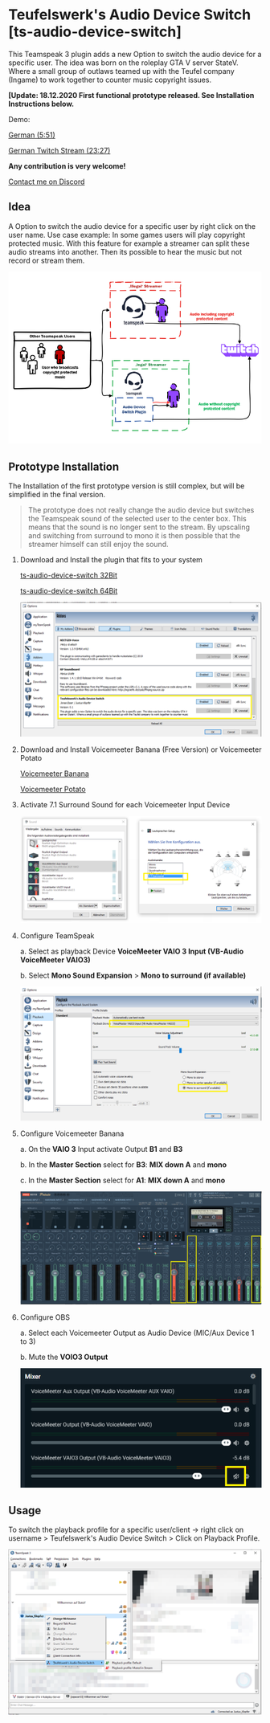 # Teufelswerk's Audio Device Switch [ts-audio-device-switch]

This Teamspeak 3 plugin adds a new Option to switch the audio device for a specific user. The idea was born on the roleplay GTA V server StateV. Where a small group of outlaws teamed up with the Teufel company (Ingame) to work together to counter music copyright issues.

**[Update: 18.12.2020 First functional prototype released. See Installation Instructions below.**

Demo:

[German (5:51)](https://youtu.be/AVEssSjegBA)

[German Twitch Stream (23:27)](https://www.youtube.com/watch?v=kJ1D4hwM8ZE)

**Any contribution is very welcome!**

[Contact me on Discord](https://cutt.ly/discord-j0n4s)

## Idea

A Option to switch the audio device for a specific user by right click on the user name.
Use case example: In some games users will play copyright protected music. With this feature for example a streamer can split these audio streams into another. Then its possible to hear the music but not record or stream them.

![alt tag](https://github.com/jonasesser/ts-audio-device-switch/blob/main/docs/pics/idea.PNG)

## Prototype Installation

The Installation of the first prototype version is still complex, but will be simplified in the final version.

>The prototype does not really change the audio device but switches the Teamspeak sound of the selected user to the center box. This means that the sound is no longer sent to
>the stream. By upscaling and switching from surround to mono it is then possible that the streamer himself can still enjoy the sound.

1.  Download and Install the plugin that fits to your system

    [ts-audio-device-switch 32Bit](https://github.com/jonasesser/ts-audio-device-switch/blob/main/package/release/ts-audio-device-switch_32Bit.ts3_plugin)

    [ts-audio-device-switch 64Bit](https://github.com/jonasesser/ts-audio-device-switch/blob/main/package/release/ts-audio-device-switch_64Bit.ts3_plugin)

    ![alt tag](https://github.com/jonasesser/ts-audio-device-switch/blob/main/docs/pics/config_tsplugin.png)

2.  Download and Install Voicemeeter Banana (Free Version) or Voicemeeter Potato

    [Voicemeeter Banana](https://vb-audio.com/Voicemeeter/banana.htm)

    [Voicemeeter Potato](https://vb-audio.com/Voicemeeter/potato.htm)

3.  Activate 7.1 Surround Sound for each Voicemeeter Input Device

    ![alt tag](https://github.com/jonasesser/ts-audio-device-switch/blob/main/docs/pics/config_surround.png)

4.  Configure TeamSpeak

    a. Select as playback Device **VoiceMeeter VAIO 3 Input (VB-Audio VoiceMeeter VAIO3)**
    
    b. Select **Mono Sound Expansion** > **Mono to surround (if available)**

    ![alt tag](https://github.com/jonasesser/ts-audio-device-switch/blob/main/docs/pics/config_ts.png)

5. Configure Voicemeeter Banana

    a. On the **VAIO 3** Input activate Output **B1** and **B3**
    
    b. In the **Master Section** select for **B3**: **MIX down A** and **mono**
    
    c. In the **Master Section** select for **A1**: **MIX down A** and **mono**
    
    ![alt tag](https://github.com/jonasesser/ts-audio-device-switch/blob/main/docs/pics/config_voicemeeter.png)

6. Configure OBS

    a. Select each Voicemeeter Output as Audio Device (MIC/Aux Device 1 to 3)
    
    b. Mute the **VOIO3 Output** 

    ![alt tag](https://github.com/jonasesser/ts-audio-device-switch/blob/main/docs/pics/config_obs.png)


## Usage

To switch the playback profile for a specific user/client -> right click on username > Teufelswerk's Audio Device Switch > Click on Playback Profile.

![alt tag](https://github.com/jonasesser/ts-audio-device-switch/blob/main/docs/pics/ts_client_menu.png)
